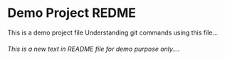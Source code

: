 # Demo Project REDME
This is a demo project file
Understanding git commands using this file...

###### This is a new text in README file for demo purpose only....